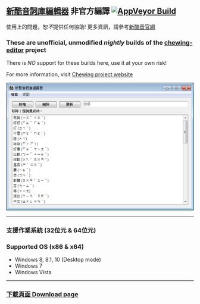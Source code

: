 ﻿## [新酷音詞庫編輯器](https://github.com/chewing/chewing-editor) 非官方編譯 [![AppVeyor Build](https://ci.appveyor.com/api/projects/status/github/Chocobo1/chewing-editor-build?branch=master&svg=true)](https://ci.appveyor.com/project/Chocobo1/chewing-editor-build)

使用上的問題，恕*不*提供任何協助!
更多資訊，請參考[新酷音官網](http://chewing.im/)

### These are unofficial, unmodified *nightly* builds of the [chewing-editor](https://github.com/chewing/chewing-editor) project
There is *NO* support for these builds here, use it at your own risk!

For more information, visit [Chewing project website](http://chewing.im/)

![screenshot](https://raw.githubusercontent.com/Chocobo1/chewing-editor-build/master/pics/screenshot.png)

******
### 支援作業系統 (32位元 & 64位元)
### Supported OS (x86 & x64)
* Windows 8, 8.1, 10 (Desktop mode)
* Windows 7
* Windows Vista

******
### [下載頁面  Download page](https://github.com/Chocobo1/chewing-editor-build/releases)
